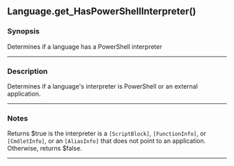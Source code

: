 Language.get_HasPowerShellInterpreter()
---------------------------------------

### Synopsis
Determines if a language has a PowerShell interpreter

---

### Description

Determines if a language's interpreter is PowerShell or an external application.

---

### Notes
Returns $true is the interpreter is a `[ScriptBlock]`, `[FunctionInfo]`, or `[CmdletInfo]`,
or an `[AliasInfo]` that does not point to an application.  Otherwise, returns $false.

---
